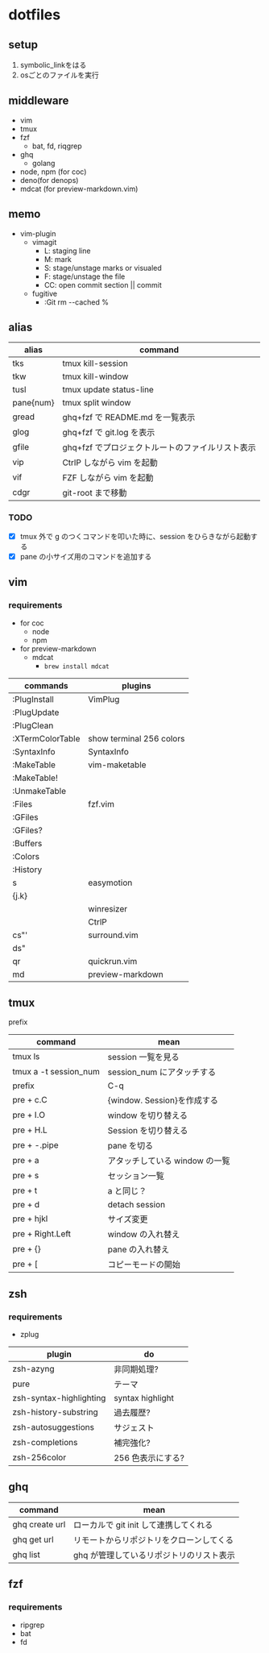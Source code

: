 # dotfiles

## setup

1. symbolic_linkをはる
2. osごとのファイルを実行

## middleware

- vim
- tmux
- fzf
  - bat, fd, riqgrep
- ghq
  - golang
- node, npm (for coc)
- deno(for denops)
- mdcat (for preview-markdown.vim)

## memo

- vim-plugin
  - vimagit
    - L: staging line
    - M: mark
    - S: stage/unstage marks or visualed
    - F: stage/unstage the file
    - CC: open commit section || commit
  - fugitive
    - :Git rm --cached %

## alias

| alias     | command                                          |
| --------- | ------------------------------------------------ |
| tks       | tmux kill-session                                |
| tkw       | tmux kill-window                                 |
| tusl      | tmux update status-line                          |
| pane{num} | tmux split window                                |
| gread     | ghq+fzf で README.md を一覧表示                  |
| glog      | ghq+fzf で git.log を表示                        |
| gfile     | ghq+fzf でプロジェクトルートのファイルリスト表示 |
| vip       | CtrlP しながら vim を起動                        |
| vif       | FZF しながら vim を起動                          |
| cdgr      | git-root まで移動                                |

### TODO

- [x] tmux 外で g のつくコマンドを叩いた時に、session をひらきながら起動する
- [x] pane の小サイズ用のコマンドを追加する

## vim

### requirements

- for coc
  - node
  - npm
- for preview-markdown
  - mdcat
    - `brew install mdcat`

| commands         | plugins                  |
| ---------------- | ------------------------ |
| :PlugInstall     | VimPlug                  |
| :PlugUpdate      |                          |
| :PlugClean       |                          |
| :XTermColorTable | show terminal 256 colors |
| :SyntaxInfo      | SyntaxInfo               |
| :MakeTable       | vim-maketable            |
| :MakeTable!      |                          |
| :UnmakeTable     |                          |
| :Files           | fzf.vim                  |
| :GFiles          |                          |
| :GFiles?         |                          |
| :Buffers         |                          |
| :Colors          |                          |
| :History         |                          |
| <Leader>s        | easymotion               |
| <Leader>{j.k}    |                          |
| <C-e>            | winresizer               |
| <C-p>            | CtrlP                    |
| cs"'             | surround.vim             |
| ds"              |                          |
| <Space>qr        | quickrun.vim             |
| <Space>md        | preview-markdown         |

## tmux

prefix <C-o>

| command               | mean                           |
| --------------------- | ------------------------------ |
| tmux ls               | session 一覧を見る             |
| tmux a -t session_num | session_num にアタッチする     |
| prefix                | C-q                            |
| pre + c.C             | {window. Session}を作成する    |
| pre + I.O             | window を切り替える            |
| pre + H.L             | Session を切り替える           |
| pre + -.pipe          | pane を切る                    |
| pre + a               | アタッチしている window の一覧 |
| pre + s               | セッション一覧                 |
| pre + t               | a と同じ？                     |
| pre + d               | detach session                 |
| pre + hjkl            | サイズ変更                     |
| pre + Right.Left      | window の入れ替え              |
| pre + {}              | pane の入れ替え                |
| pre + [               | コピーモードの開始             |

## zsh

### requirements

- zplug

| plugin                  | do                |
| ----------------------- | ----------------- |
| zsh-azyng               | 非同期処理?       |
| pure                    | テーマ            |
| zsh-syntax-highlighting | syntax highlight  |
| zsh-history-substring   | 過去履歴?         |
| zsh-autosuggestions     | サジェスト        |
| zsh-completions         | 補完強化?         |
| zsh-256color            | 256 色表示にする? |

## ghq

| command        | mean                                     |
| -------------- | ---------------------------------------- |
| ghq create url | ローカルで git init して連携してくれる   |
| ghq get url    | リモートからリポジトリをクローンしてくる |
| ghq list       | ghq が管理しているリポジトリのリスト表示 |

## fzf

### requirements

- ripgrep
- bat
- fd
